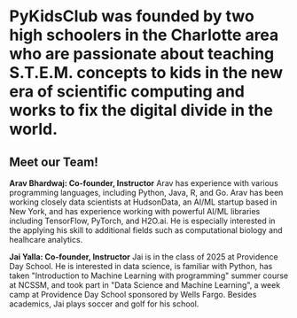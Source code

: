 # PyKidsClub was founded by two high schoolers in the Charlotte area who are passionate about teaching S.T.E.M. concepts to kids in the new era of scientific computing and works to fix the digital divide in the world. 

## Meet our Team!

**Arav Bhardwaj: Co-founder, Instructor** 
Arav has experience with various programming languages, including Python, Java, R, and Go. Arav has been working closely data scientists at HudsonData, an AI/ML startup based in New York, and has experience working with powerful AI/ML libraries including TensorFlow, PyTorch, and H2O.ai. He is especially interested in the applying his skill to additional fields such as computational biology and healhcare analytics.

**Jai Yalla: Co-founder, Instructor**
Jai is in the class of 2025 at Providence Day School. He is interested in data science, is familiar with Python, has taken "Introduction to Machine Learning with programming" summer course at NCSSM, and took part in "Data Science and Machine Learning", a week camp at Providence Day School sponsored by Wells Fargo. Besides academics, Jai plays soccer and golf for his school. 

